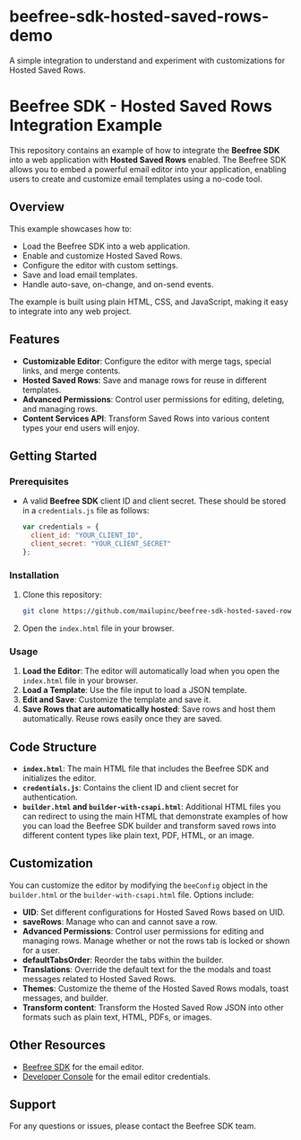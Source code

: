 # beefree-sdk-hosted-saved-rows-demo
A simple integration to understand and experiment with customizations for Hosted Saved Rows.

# Beefree SDK - Hosted Saved Rows Integration Example

This repository contains an example of how to integrate the **Beefree SDK** into a web application with **Hosted Saved Rows** enabled. The Beefree SDK allows you to embed a powerful email editor into your application, enabling users to create and customize email templates using a no-code tool.

## Overview

This example showcases how to:
- Load the Beefree SDK into a web application.
- Enable and customize Hosted Saved Rows.
- Configure the editor with custom settings.
- Save and load email templates.
- Handle auto-save, on-change, and on-send events.

The example is built using plain HTML, CSS, and JavaScript, making it easy to integrate into any web project.

## Features

- **Customizable Editor**: Configure the editor with merge tags, special links, and merge contents.
- **Hosted Saved Rows**: Save and manage rows for reuse in different templates.
- **Advanced Permissions**: Control user permissions for editing, deleting, and managing rows.
- **Content Services API**: Transform Saved Rows into various content types your end users will enjoy.

## Getting Started

### Prerequisites

- A valid **Beefree SDK** client ID and client secret. These should be stored in a `credentials.js` file as follows:
  ```javascript
  var credentials = {
    client_id: "YOUR_CLIENT_ID",
    client_secret: "YOUR_CLIENT_SECRET"
  };
  ```

### Installation

1. Clone this repository:
   ```bash
   git clone https://github.com/mailupinc/beefree-sdk-hosted-saved-rows-demo.git
   ```
2. Open the `index.html` file in your browser.

### Usage

1. **Load the Editor**: The editor will automatically load when you open the `index.html` file in your browser.
2. **Load a Template**: Use the file input to load a JSON template.
3. **Edit and Save**: Customize the template and save it.
4. **Save Rows that are automatically hosted**: Save rows and host them automatically. Reuse rows easily once they are saved.

## Code Structure

- **`index.html`**: The main HTML file that includes the Beefree SDK and initializes the editor.
- **`credentials.js`**: Contains the client ID and client secret for authentication.
- **`builder.html` and `builder-with-csapi.html`**: Additional HTML files you can redirect to using the main HTML that demonstrate examples of how you can load the Beefree SDK builder and transform saved rows into different content types like plain text, PDF, HTML, or an image.

## Customization

You can customize the editor by modifying the `beeConfig` object in the `builder.html` or the `builder-with-csapi.html` file. Options include:
- **UID**: Set different configurations for Hosted Saved Rows based on UID.
- **saveRows**: Manage who can and cannot save a row.
- **Advanced Permissions**: Control user permissions for editing and managing rows. Manage whether or not the rows tab is locked or shown for a user.
- **defaultTabsOrder**: Reorder the tabs within the builder.
- **Translations**: Override the default text for the the modals and toast messages related to Hosted Saved Rows.
- **Themes**: Customize the theme of the Hosted Saved Rows modals, toast messages, and builder.
- **Transform content**: Transform the Hosted Saved Row JSON into other formats such as plain text, HTML, PDFs, or images.

## Other Resources

- [Beefree SDK](https://docs.beefree.io/beefree-sdk) for the email editor.
- [Developer Console](https://developers.beefree.io) for the email editor credentials.

## Support

For any questions or issues, please contact the Beefree SDK team.
